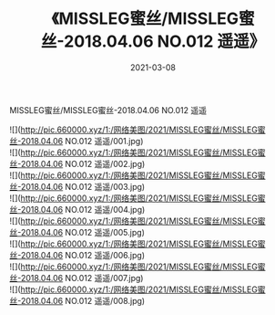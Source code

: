 ﻿---
layout: post
title:  《MISSLEG蜜丝/MISSLEG蜜丝-2018.04.06 NO.012 遥遥》
date:   2021-03-08
img: http://pic.660000.xyz/1:/网络美图/2021/MISSLEG蜜丝/MISSLEG蜜丝-2018.04.06 NO.012 遥遥/000.jpg
categories: [美女, 清纯, 唯美]
---

MISSLEG蜜丝/MISSLEG蜜丝-2018.04.06 NO.012 遥遥

 ![](http://pic.660000.xyz/1:/网络美图/2021/MISSLEG蜜丝/MISSLEG蜜丝-2018.04.06 NO.012 遥遥/001.jpg) <br>![](http://pic.660000.xyz/1:/网络美图/2021/MISSLEG蜜丝/MISSLEG蜜丝-2018.04.06 NO.012 遥遥/002.jpg) <br>![](http://pic.660000.xyz/1:/网络美图/2021/MISSLEG蜜丝/MISSLEG蜜丝-2018.04.06 NO.012 遥遥/003.jpg) <br>![](http://pic.660000.xyz/1:/网络美图/2021/MISSLEG蜜丝/MISSLEG蜜丝-2018.04.06 NO.012 遥遥/004.jpg) <br>![](http://pic.660000.xyz/1:/网络美图/2021/MISSLEG蜜丝/MISSLEG蜜丝-2018.04.06 NO.012 遥遥/005.jpg) <br>![](http://pic.660000.xyz/1:/网络美图/2021/MISSLEG蜜丝/MISSLEG蜜丝-2018.04.06 NO.012 遥遥/006.jpg) <br>![](http://pic.660000.xyz/1:/网络美图/2021/MISSLEG蜜丝/MISSLEG蜜丝-2018.04.06 NO.012 遥遥/007.jpg) <br>![](http://pic.660000.xyz/1:/网络美图/2021/MISSLEG蜜丝/MISSLEG蜜丝-2018.04.06 NO.012 遥遥/008.jpg) <br>